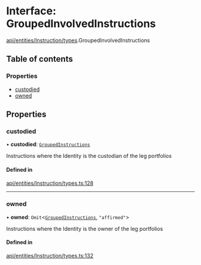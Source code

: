 # Interface: GroupedInvolvedInstructions

[api/entities/Instruction/types](../wiki/api.entities.Instruction.types).GroupedInvolvedInstructions

## Table of contents

### Properties

- [custodied](../wiki/api.entities.Instruction.types.GroupedInvolvedInstructions#custodied)
- [owned](../wiki/api.entities.Instruction.types.GroupedInvolvedInstructions#owned)

## Properties

### custodied

• **custodied**: [`GroupedInstructions`](../wiki/api.entities.Instruction.types.GroupedInstructions)

Instructions where the Identity is the custodian of the leg portfolios

#### Defined in

[api/entities/Instruction/types.ts:128](https://github.com/PolymeshAssociation/polymesh-sdk/blob/fe2e6dd1/src/api/entities/Instruction/types.ts#L128)

___

### owned

• **owned**: `Omit`\<[`GroupedInstructions`](../wiki/api.entities.Instruction.types.GroupedInstructions), ``"affirmed"``\>

Instructions where the Identity is the owner of the leg portfolios

#### Defined in

[api/entities/Instruction/types.ts:132](https://github.com/PolymeshAssociation/polymesh-sdk/blob/fe2e6dd1/src/api/entities/Instruction/types.ts#L132)

